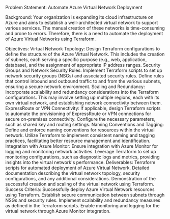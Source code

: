 Problem Statement: Automate Azure Virtual Network Deployment

Background: Your organization is expanding its cloud infrastructure on Azure and aims to establish a well-architected virtual network to support various services. The manual creation of these networks is time-consuming and prone to errors. Therefore, there is a need to automate the deployment of Azure Virtual Networks using Terraform.

Objectives:
Virtual Network Topology: Design Terraform configurations to define the structure of the Azure Virtual Network. This includes the creation of subnets, each serving a specific purpose (e.g., web, application, database), and the assignment of appropriate IP address ranges.
Security Groups and Network Security Rules: Implement Terraform scripts to set up network security groups (NSGs) and associated security rules. Define rules that control inbound and outbound traffic to and from the various subnets, ensuring a secure network environment.
Scaling and Redundancy: Incorporate scalability and redundancy considerations into the Terraform configurations. This may involve setting up multiple regions, each with its own virtual network, and establishing network connectivity between them.
ExpressRoute or VPN Connectivity: If applicable, design Terraform scripts to automate the provisioning of ExpressRoute or VPN connections for secure on-premises connectivity. Configure the necessary parameters, such as shared key and routing settings.
Naming Conventions and Tagging: Define and enforce naming conventions for resources within the virtual network. Utilize Terraform to implement consistent naming and tagging practices, facilitating better resource management and identification.
Integration with Azure Monitor: Ensure integration with Azure Monitor for logging and monitoring network activities. Leverage Terraform to set up monitoring configurations, such as diagnostic logs and metrics, providing insights into the virtual network's performance.
Deliverables:
Terraform scripts for automated deployment of Azure Virtual Network.
Detailed documentation describing the virtual network topology, security configurations, and any additional considerations.
Demonstration of the successful creation and scaling of the virtual network using Terraform.
Success Criteria:
Successfully deploy Azure Virtual Network resources using Terraform.
Establish secure communication between subnets through NSGs and security rules.
Implement scalability and redundancy measures as defined in the Terraform scripts.
Enable monitoring and logging for the virtual network through Azure Monitor integration.